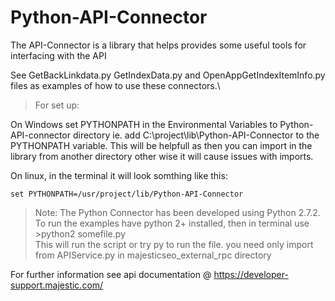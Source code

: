 Python-API-Connector
====================
The API-Connector is a library that helps provides some useful tools for interfacing with the API  
 
See GetBackLinkdata.py GetIndexData.py and OpenAppGetIndexItemInfo.py files as examples of how to use these connectors.\

>For set up:

On Windows set PYTHONPATH in the Environmental Variables to Python-API-connector directory ie. add C:\project\lib\Python-API-Connector to the PYTHONPATH variable. This will be helpfull as then you can import in the library from another directory other wise it will cause issues with imports.

On linux, in the terminal it will look somthing like this: 
```
set PYTHONPATH=/usr/project/lib/Python-API-Connector
```

>Note: The Python Connector has been developed using Python 2.7.2.\
>To run the examples have python 2+ installed, then in terminal use >python2 somefile.py  
>This will run the script or try py to run the file.
>you need only import from  APIService.py in majesticseo_external_rpc directory 


For further information see api documentation @ https://developer-support.majestic.com/
